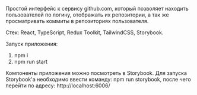 Простой интерфейс к сервису github.com, который позволяет находить пользователей по логину, отображать их репозитории, а так же просматривать коммиты в репозиториях пользователя.

Стек: React, TypeScript, Redux Toolkit, TailwindCSS, Storybook.

Запуск приложения:
1. npm i
2. npm run start

Компоненты приложения можно посмотреть в Storybook. Для запуска Storybook'a необходимо ввести команду: npm run storybook, после чего перейти по адресу: http://localhost:6006/
